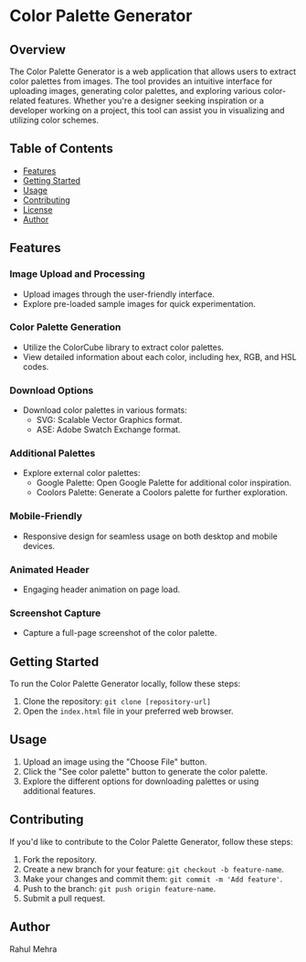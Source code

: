 # Color Palette Generator

## Overview
The Color Palette Generator is a web application that allows users to extract color palettes from images. The tool provides an intuitive interface for uploading images, generating color palettes, and exploring various color-related features. Whether you're a designer seeking inspiration or a developer working on a project, this tool can assist you in visualizing and utilizing color schemes.

## Table of Contents
- [Features](#features)
- [Getting Started](#getting-started)
- [Usage](#usage)
- [Contributing](#contributing)
- [License](#license)
- [Author](#author)

## Features
### Image Upload and Processing
- Upload images through the user-friendly interface.
- Explore pre-loaded sample images for quick experimentation.

### Color Palette Generation
- Utilize the ColorCube library to extract color palettes.
- View detailed information about each color, including hex, RGB, and HSL codes.

### Download Options
- Download color palettes in various formats:
  - SVG: Scalable Vector Graphics format.
  - ASE: Adobe Swatch Exchange format.

### Additional Palettes
- Explore external color palettes:
  - Google Palette: Open Google Palette for additional color inspiration.
  - Coolors Palette: Generate a Coolors palette for further exploration.

### Mobile-Friendly
- Responsive design for seamless usage on both desktop and mobile devices.

### Animated Header
- Engaging header animation on page load.

### Screenshot Capture
- Capture a full-page screenshot of the color palette.

## Getting Started
To run the Color Palette Generator locally, follow these steps:
1. Clone the repository: `git clone [repository-url]`
2. Open the `index.html` file in your preferred web browser.

## Usage
1. Upload an image using the "Choose File" button.
2. Click the "See color palette" button to generate the color palette.
3. Explore the different options for downloading palettes or using additional features.

## Contributing
If you'd like to contribute to the Color Palette Generator, follow these steps:
1. Fork the repository.
2. Create a new branch for your feature: `git checkout -b feature-name`.
3. Make your changes and commit them: `git commit -m 'Add feature'`.
4. Push to the branch: `git push origin feature-name`.
5. Submit a pull request.



## Author
Rahul Mehra


